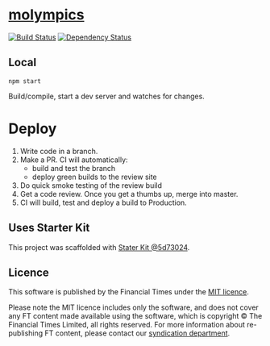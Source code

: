 # [molympics](https://ig.ft.com/sites/molympics)

> 

[![Build Status][circle-image]][circle-url] [![Dependency Status][devdeps-image]][devdeps-url]

## Local

```
npm start
```

Build/compile, start a dev server and watches for changes.

# Deploy

1. Write code in a branch.
2. Make a PR. CI will automatically:
    * build and test the branch
    * deploy green builds to the review site
3. Do quick smoke testing of the review build
4. Get a code review. Once you get a thumbs up, merge into master.
5. CI will build, test and deploy a build to Production.


## Uses Starter Kit

This project was scaffolded with [Stater Kit @5d73024](https://github.com/ft-interactive/starter-kit/tree/5d73024).

## Licence
This software is published by the Financial Times under the [MIT licence](http://opensource.org/licenses/MIT).

Please note the MIT licence includes only the software, and does not cover any FT content made available using the software, which is copyright &copy; The Financial Times Limited, all rights reserved. For more information about re-publishing FT content, please contact our [syndication department](http://syndication.ft.com/).

<!-- badge URLs -->
[circle-url]: https://circleci.com/gh/ft-interactive/molympics
[circle-image]: https://circleci.com/gh/ft-interactive/molympics/tree/master.svg?style=shield

[devdeps-url]: https://david-dm.org/ft-interactive/molympics#info=devDependencies
[devdeps-image]: https://img.shields.io/david/dev/ft-interactive/molympics.svg?style=flat-square
